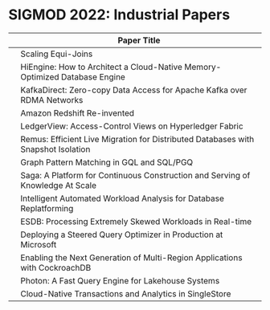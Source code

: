 # SIGMOD 2022: Industrial Papers

|     | Paper Title                                                                       |
| --- | --------------------------------------------------------------------------------- |
|     | Scaling Equi-Joins                                                                |
|     | HiEngine: How to Architect a Cloud-Native Memory-Optimized Database Engine        |
|     | KafkaDirect: Zero-copy Data Access for Apache Kafka over RDMA Networks            |
|     | Amazon Redshift Re-invented                                                       |
|     | LedgerView: Access-Control Views on Hyperledger Fabric                            |
|     | Remus: Efficient Live Migration for Distributed Databases with Snapshot Isolation |
|     | Graph Pattern Matching in GQL and SQL/PGQ                                         |
|     | Saga: A Platform for Continuous Construction and Serving of Knowledge At Scale    |
|     | Intelligent Automated Workload Analysis for Database Replatforming                |
|     | ESDB: Processing Extremely Skewed Workloads in Real-time                          |
|     | Deploying a Steered Query Optimizer in Production at Microsoft                    |
|     | Enabling the Next Generation of Multi-Region Applications with CockroachDB        |
|     | Photon: A Fast Query Engine for Lakehouse Systems                                 |
|     | Cloud-Native Transactions and Analytics in SingleStore                            |
